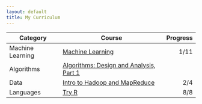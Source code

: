 ```yaml
---
layout: default
title: My Curriculum
---
```



| Category         | Course                                                            | Progress |
| ---------------  | ------------------------------------------------------------------| --------:|
| Machine Learning | [Machine Learning][201]                                           |     1/11 |
| Algorithms       | [Algorithms: Design and Analysis, Part 1][301]                    |          |
| Data             | [Intro to Hadoop and MapReduce][401]                              |      2/4 |
| Languages        | [Try R][501]                                                      |      8/8 |

[101]: https://www.edx.org/course/linear-algebra-foundations-frontiers-utaustinx-ut-5-04x
[201]: https://www.coursera.org/learn/machine-learning
[301]: https://www.coursera.org/learn/algorithm-design-analysis
[401]: https://classroom.udacity.com/courses/ud617
[501]: http://tryr.codeschool.com/
